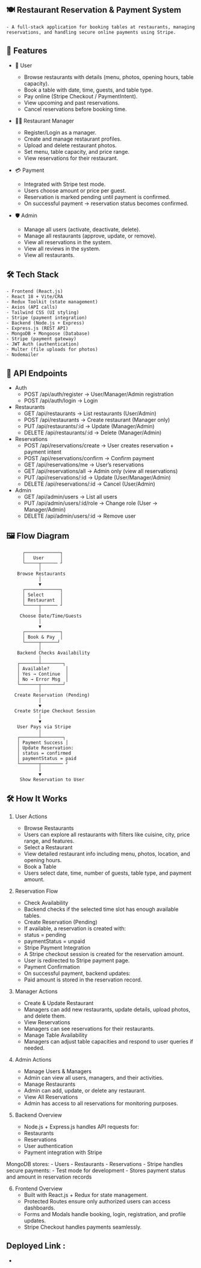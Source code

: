 ## 🍽️ Restaurant Reservation & Payment System
    - A full-stack application for booking tables at restaurants, managing reservations, and handling secure online payments using Stripe.

## 🚀 Features
- 👤 User
    - Browse restaurants with details (menu, photos, opening hours, table capacity).
    - Book a table with date, time, guests, and table type.
    - Pay online (Stripe Checkout / PaymentIntent).
    - View upcoming and past reservations.
    - Cancel reservations before booking time.

- 👨‍🍳 Restaurant Manager
    - Register/Login as a manager.
    - Create and manage restaurant profiles.
    - Upload and delete restaurant photos.
    - Set menu, table capacity, and price range.
    - View reservations for their restaurant.

- 💳 Payment
    - Integrated with Stripe test mode.
    - Users choose amount or price per guest.
    - Reservation is marked pending until payment is confirmed.
    - On successful payment → reservation status becomes confirmed.

- 🛡️ Admin
    - Manage all users (activate, deactivate, delete).
    - Manage all restaurants (approve, update, or remove).
    - View all reservations in the system.
    - View all reviews in the system.
    - View all restaurants.

## 🛠️ Tech Stack
    - Frontend (React.js)
    - React 18 + Vite/CRA
    - Redux Toolkit (state management)
    - Axios (API calls)
    - Tailwind CSS (UI styling)
    - Stripe (payment integration)
    - Backend (Node.js + Express)
    - Express.js (REST API)
    - MongoDB + Mongoose (Database)
    - Stripe (payment gateway)
    - JWT Auth (authentication)
    - Multer (file uploads for photos)
    - Nodemailer

## 📌 API Endpoints
- Auth
    - POST /api/auth/register → User/Manager/Admin registration
    - POST /api/auth/login → Login
- Restaurants
    - GET /api/restaurants → List restaurants (User/Admin)
    - POST /api/restaurants → Create restaurant (Manager only)
    - PUT /api/restaurants/:id → Update (Manager/Admin)
    - DELETE /api/restaurants/:id → Delete (Manager/Admin)
- Reservations
    - POST /api/reservations/create → User creates reservation + payment intent
    - POST /api/reservations/confirm → Confirm payment
    - GET /api/reservations/me → User’s reservations
    - GET /api/reservations/all → Admin only (view all reservations)
    - PUT /api/reservations/:id → Update (User/Manager/Admin)
    - DELETE /api/reservations/:id → Cancel (User/Admin)
- Admin
    - GET /api/admin/users → List all users
    - PUT /api/admin/users/:id/role → Change role (User → Manager/Admin)
    - DELETE /api/admin/users/:id → Remove user

## 🖼️ Flow Diagram
    
          ┌─────────────┐
          │   User      │
          └─────┬────── ┘
                │
        Browse Restaurants
                │
                ▼
          ┌─────────────┐
          │ Select      │
          │ Restaurant  │
          └─────┬────── ┘
                │
         Choose Date/Time/Guests
                │
                ▼
          ┌─────────────┐
          │ Book & Pay  │
          └─────┬──────┘
                │
        Backend Checks Availability
                │
        ┌───────┴────────┐
        │ Available?      │
        │ Yes → Continue  │
        │ No → Error Msg  │
        └───────┬────────┘
                │
       Create Reservation (Pending)
                │
                ▼
       Create Stripe Checkout Session
                │
                ▼
        User Pays via Stripe
                │
        ┌───────┴────────┐
        │ Payment Success │
        │ Update Reservation:
        │ status = confirmed
        │ paymentStatus = paid
        └───────┬──────── ┘
                │
                ▼
         Show Reservation to User

## 🛠️ How It Works
1. User Actions
    - Browse Restaurants
    - Users can explore all restaurants with filters like cuisine, city, price range, and features.
    - Select a Restaurant
    - View detailed restaurant info including menu, photos, location, and opening hours.
    - Book a Table
    - Users select date, time, number of guests, table type, and payment amount.

2. Reservation Flow
    - Check Availability
    - Backend checks if the selected time slot has enough available tables.
    - Create Reservation (Pending)
    - If available, a reservation is created with:
    - status = pending
    - paymentStatus = unpaid
    - Stripe Payment Integration
    - A Stripe checkout session is created for the reservation amount.
    - User is redirected to Stripe payment page.
    - Payment Confirmation
    - On successful payment, backend updates:
    - Paid amount is stored in the reservation record.

3. Manager Actions
    - Create & Update Restaurant
    - Managers can add new restaurants, update details, upload photos, and delete them.
    - View Reservations
    - Managers can see reservations for their restaurants.
    - Manage Table Availability
    - Managers can adjust table capacities and respond to user queries if needed.

4. Admin Actions
    - Manage Users & Managers
    - Admin can view all users, managers, and their activities.
    - Manage Restaurants
    - Admin can add, update, or delete any restaurant.
    - View All Reservations
    - Admin has access to all reservations for monitoring purposes.

5. Backend Overview
    - Node.js + Express.js handles API requests for:
    - Restaurants
    - Reservations
    - User authentication
    - Payment integration with Stripe

MongoDB stores:
    - Users
    - Restaurants
    - Reservations
    - Stripe handles secure payments:
    - Test mode for development
    - Stores payment status and amount in reservation records

6. Frontend Overview
    - Built with React.js + Redux for state management.
    - Protected Routes ensure only authorized users can access dashboards.
    - Forms and Modals handle booking, login, registration, and profile updates.
    - Stripe Checkout handles payments seamlessly.

## Deployed Link :
- 